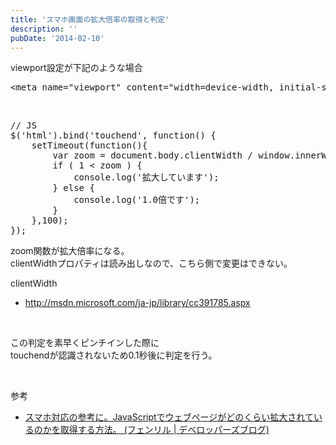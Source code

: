 ```yaml
---
title: 'スマホ画面の拡大倍率の取得と判定'
description: ''
pubDate: '2014-02-10'
---
```


<p>viewport設定が下記のような場合</p>
<pre class="brush: xml; title: ; notranslate" title="">&lt;meta name="viewport" content="width=device-width, initial-scale=1.0, minimum-scale=1.0, maximum-scale=2.0" /&gt;
</pre>
<p>&nbsp;</p>
<pre class="brush: jscript; title: ; notranslate" title="">// JS
$('html').bind('touchend', function() {
	setTimeout(function(){
		var zoom = document.body.clientWidth / window.innerWidth;
		if ( 1 &lt; zoom ) {
			console.log('拡大しています');
		} else {
			console.log('1.0倍です');
		}
	},100);
});
</pre>
<p>zoom関数が拡大倍率になる。<br>
clientWidthプロパティは読み出しなので、こちら側で変更はできない。</p>
<p>clientWidth</p>
<ul>
<li><a href="http://msdn.microsoft.com/ja-jp/library/cc391785.aspx">http://msdn.microsoft.com/ja-jp/library/cc391785.aspx</a></li>
</ul>
<p>&nbsp;</p>
<p>この判定を素早くピンチインした際に<br>
touchendが認識されないため0.1秒後に判定を行う。</p>
<p>&nbsp;</p>
<p>参考</p>
<ul>
<li><a href="http://blog.fenrir-inc.com/jp/2011/12/web-zoomer.html">スマホ対応の参考に。JavaScriptでウェブページがどのくらい拡大されているのかを取得する方法。 (フェンリル | デベロッパーズブログ)</a></li>
</ul>
